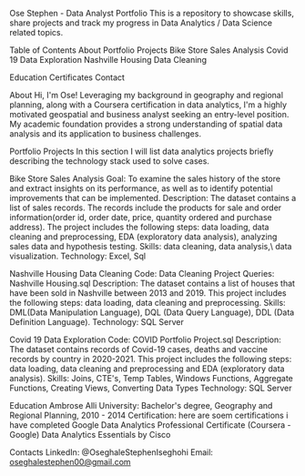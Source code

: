 Ose Stephen  - Data Analyst Portfolio
This is a repository to showcase skills, share projects and track my progress in Data Analytics / Data Science related topics.

Table of Contents
About
Portfolio Projects
 Bike Store Sales Analysis
 Covid 19 Data Exploration
 Nashville Housing Data Cleaning

Education
Certificates
Contact

About
 Hi, I'm Ose! Leveraging my background in geography and regional planning, along with a Coursera certification in data analytics, I'm a highly motivated geospatial and business analyst seeking an entry-level position. My academic foundation provides a strong understanding of spatial data analysis and its application to business challenges.



Portfolio Projects
 In this section I will list data analytics projects briefly describing the technology stack used to solve cases.

Bike Store Sales Analysis
Goal: To examine the sales history of the store and extract insights on its performance, as well as to identify potential improvements that can be implemented.
Description: The dataset contains a list of sales records. The records include the products for sale and order information(order id, order date, price, quantity ordered and purchase address). The project includes the following steps: data loading, data cleaning and preprocessing, EDA (exploratory data analysis), analyzing sales data and hypothesis testing.
Skills: data cleaning, data analysis,\ data visualization.
Technology: Excel, Sql

Nashville Housing Data Cleaning
Code: Data Cleaning Project Queries: Nashville Housing.sql
Description: The dataset contains a list of houses that have been sold in Nashville between 2013 and 2019. This project includes the following steps: data loading, data cleaning and preprocessing.
Skills: DML(Data Manipulation Language), DQL (Data Query Language), DDL (Data Definition Language).
Technology: SQL Server

Covid 19 Data Exploration
Code: COVID Portfolio Project.sql
Description: The dataset contains records of Covid-19 cases, deaths and vaccine records by country in 2020-2021. This project includes the following steps: data loading, data cleaning and preprocessing and EDA (exploratory data analysis).
Skills: Joins, CTE's, Temp Tables, Windows Functions, Aggregate Functions, Creating Views, Converting Data Types
Technology: SQL Server

Education
Ambrose Alli University: Bachelor's degree, Geography and Regional Planning, 2010 - 2014
Certification: here are soem certifications i have completed
Google Data Analytics Professional Certificate (Coursera - Google)
Data Analytics Essentials by Cisco

Contacts
LinkedIn: @OseghaleStephenIseghohi
Email: oseghalestephen00@gmail.com




